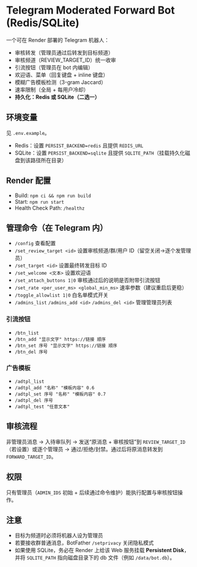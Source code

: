 # Telegram Moderated Forward Bot (Redis/SQLite)

一个可在 Render 部署的 Telegram 机器人：
- 审核转发（管理员通过后转发到目标频道）
- 审核频道（REVIEW_TARGET_ID）统一收审
- 引流按钮（管理员在 bot 内编辑）
- 欢迎语、菜单（回复键盘 + inline 键盘）
- 模糊广告模板检测（3-gram Jaccard）
- 速率限制（全局 + 每用户冷却）
- **持久化：Redis 或 SQLite（二选一）**

## 环境变量
见 `.env.example`。

- Redis：设置 `PERSIST_BACKEND=redis` 且提供 `REDIS_URL`
- SQLite：设置 `PERSIST_BACKEND=sqlite` 且提供 `SQLITE_PATH`（挂载持久化磁盘到该路径所在目录）

## Render 配置
- Build: `npm ci && npm run build`
- Start: `npm run start`
- Health Check Path: `/healthz`

## 管理命令（在 Telegram 内）
- `/config` 查看配置
- `/set_review_target <id>` 设置审核频道/群/用户 ID（留空关闭→逐个发管理员）
- `/set_target <id>` 设置最终转发目标 ID
- `/set_welcome <文本>` 设置欢迎语
- `/set_attach_buttons 1|0` 审核通过后的说明是否附带引流按钮
- `/set_rate <per_user_ms> <global_min_ms>` 速率参数（建议重启后更稳）
- `/toggle_allowlist 1|0` 白名单模式开关
- `/admins_list` `/admins_add <id>` `/admins_del <id>` 管理管理员列表

### 引流按钮
- `/btn_list`
- `/btn_add "显示文字" https://链接 顺序`
- `/btn_set 序号 "显示文字" https://链接 顺序`
- `/btn_del 序号`

### 广告模板
- `/adtpl_list`
- `/adtpl_add "名称" "模板内容" 0.6`
- `/adtpl_set 序号 "名称" "模板内容" 0.7`
- `/adtpl_del 序号`
- `/adtpl_test "任意文本"`

## 审核流程
非管理员消息 → 入待审队列 → 发送“原消息 + 审核按钮”到 `REVIEW_TARGET_ID`（若设置）或逐个管理员 → 通过/拒绝/封禁。通过后将原消息转发到 `FORWARD_TARGET_ID`。

## 权限
只有管理员（`ADMIN_IDS` 初始 + 后续通过命令维护）能执行配置与审核按钮操作。

## 注意
- 目标为频道时必须将机器人设为管理员
- 若要接收群普通消息，BotFather `/setprivacy` 关闭隐私模式
- 如果使用 SQLite，务必在 Render 上给该 Web 服务挂载 **Persistent Disk**，并将 `SQLITE_PATH` 指向磁盘目录下的 db 文件（例如 `/data/bot.db`）。
